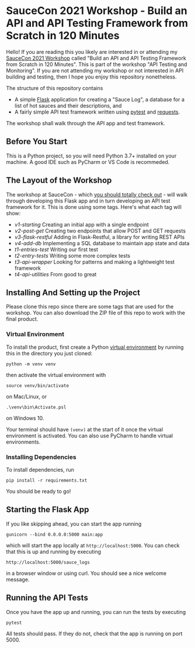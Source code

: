 # SauceCon 2021 Workshop - Build an API and API Testing Framework from Scratch in 120 Minutes

Hello! If you are reading this you likely are interested in or attending my [SauceCon 2021 Workshop](https://saucecon.com/workshops/) called "Build an API and API Testing Framework from Scratch in 120 Minutes". This is part of the workshop "API Testing and Monitoring". If you are not attending my workshop or not interested in API building and testing, then I hope you enjoy this repository nonetheless. 

The structure of this repository contains

- A simple [Flask](https://flask.palletsprojects.com/en/1.1.x/) application for creating a "Sauce Log", a database for a list of hot sauces and their descriptions, and
- A fairly simple API test framework written using [pytest](https://pytest.org) and [requests](https://docs.python-requests.org/en/master/).

The workshop shall walk through the API app and test framework.

## Before You Start

This is a Python project, so you will need Python 3.7+ installed on your machine. A good IDE such as PyCharm or VS Code is recommeded.

## The Layout of the Workshop

The workshop at SauceCon - which [you should totally check out](https://www.saucecon.com) - will walk through developing this Flask app and in turn developing an API test framework for it. This is done using some tags. Here's what each tag will show:

- *v1-starting* Creating an initial app with a single endpoint
- *v2-post-get* Creating two endpoints that allow POST and GET requests
- *v3-flask-restful* Adding in Flask-Restful, a library for writing REST APIs
- *v4-add-db* Implementing a SQL database to maintain app state and data
- *t1-entries-test* Writing our first test
- *t2-entry-tests* Writing some more complex tests
- *t3-api-wrapper* Looking for patterns and making a lightweight test framework
- *t4-api-utilities* From good to great


## Installing And Setting up the Project

Please clone this repo since there are some tags that are used for the workshop. You can also download the ZIP file of this repo to work with the final product. 

### Virtual Environment

To install the product, first create a Python [virtual environment](https://realpython.com/python-virtual-environments-a-primer/) by running this in the directory you just cloned:

```
python -m venv venv
```

then activate the virtual environment with

```
source venv/bin/activate 
```

on Mac/Linux, or

```
.\venv\bin\Activate.psl
```

on Windows 10.

Your terminal should have `(venv)` at the start of it once the virtual environment is activated. You can also use PyCharm to handle virtual environments. 

### Installing Dependencies

To install dependencies, run

```
pip install -r requirements.txt
```

You should be ready to go! 

## Starting the Flask App

If you like skipping ahead, you can start the app running

```
gunicorn --bind 0.0.0.0:5000 main:app
```

which will start the app locally at `http://localhost:5000`. You can check that this is up and running by executing

```
http://localhost:5000/sauce_logs
```

in a browser window or using curl. You should see a nice welcome message. 

## Running the API Tests

Once you have the app up and running, you can run the tests by executing

```
pytest
```

All tests should pass. If they do not, check that the app is running on port 5000.